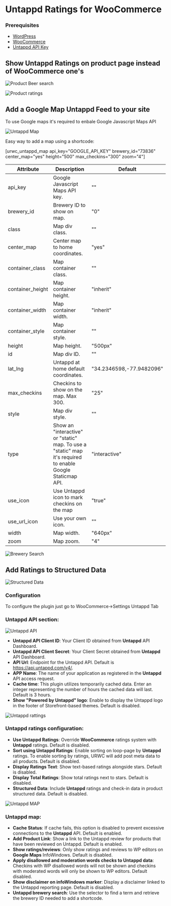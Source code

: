 # Untappd Ratings for WooCommerce

### Prerequisites

* [WordPress](https://wordpress.org)
* [WooCommerce](https://github.com/woocommerce/woocommerce)
* [Untappd API Key](https://untappd.com/api/dashboard)

## Show Untappd Ratings on product page instead of WooCommerce one's

![Product Beer search](https://github.com/ChillCode/untappd-ratings-for-woocommerce/blob/development/assets/screenshot-4.png)

![Product ratings](https://github.com/ChillCode/untappd-ratings-for-woocommerce/blob/development/assets/screenshot-7.png)

## Add a Google Map Untappd Feed to your site

To use Google maps it's required to enbale Google Javascript Maps API

![Untappd Map](https://github.com/ChillCode/untappd-ratings-for-woocommerce/blob/development/assets/screenshot-8.png)

Easy way to add a map using a shortcode:

[urwc_untappd_map api_key="GOOGLE_API_KEY" brewery_id="73836" center_map="yes" height="500" max_checkins="300" zoom="4"]

| Attribute | Description | Default |
| ------------- | ------------- | ------------- |
| api_key | Google Javascript Maps API key. | "" |
| brewery_id | Brewery ID to show on map. | "0" |
| class | Map div class. | "" |
| center_map | Center map to home coordinates. | "yes" |
| container_class | Map container class. | "" |
| container_height | Map container height. | "inherit" |
| container_width | Map container width. | "inherit" |
| container_style | Map container style. | "" |
| height | Map height. | "500px" |
| id | Map div ID. | "" |
| lat_lng | Untappd at home default coordinates. | "34.2346598,-77.9482096" |
| max_checkins | Checkins to show on the map. Max 300. | "25" |
| style | Map div style. | "" |
| type | Show an "interactive" or "static" map. To use a "static" map it's required to enable Google Staticmap API. | "interactive" |
| use_icon | Use Untappd icon to mark checkins on the map | "true" |
| use_url_icon | Use your own icon. | "" |
| width | Map width. | "640px" |
| zoom | Map zoom. | "4" |

![Brewery Search](https://github.com/ChillCode/untappd-ratings-for-woocommerce/blob/development/assets/screenshot-5.png)

## Add Ratings to Structured Data

![Structured Data](https://github.com/ChillCode/untappd-ratings-for-woocommerce/blob/development/assets/screenshot-6.png)

### Configuration

To configure the plugin just go to WooCommerce->Settings Untappd Tab

### **Untappd API section**:

![Untappd API](https://github.com/ChillCode/untappd-ratings-for-woocommerce/blob/development/assets/screenshot-1.png)

* **Untappd API Client ID**: Your Client ID obtained from **Untappd** API Dashboard.
* **Untappd API Client Secret**: Your Client Secret obtained from **Untappd** API Dashboard.
* **API Url**: Endpoint for the Untappd API. Default is https://api.untappd.com/v4/.
* **APP Name**: The name of your application as registered in the **Untappd** API access request.
* **Cache time**: This plugin utilizes temporarily cached data. Enter an integer representing the number of hours the cached data will last. Default is 3 hours.
* **Show "Powered by Untappd" logo**: Enable to display the Untappd logo in the footer of Storefront-based themes. Default is disabled.

![Untappd rattings](https://github.com/ChillCode/untappd-ratings-for-woocommerce/blob/development/assets/screenshot-2.png)

### **Untappd ratings configuration**:
* **Use Untappd Ratings**: Override **WooCommerce** ratings system with **Untappd** ratings. Default is disabled.
* **Sort using Untappd Ratings**: Enable sorting on loop-page by **Untappd** ratings. To enable sorting by ratings, URWC will add post meta data to all products. Default is disabled.
* **Display Ratings Text**: Show text-based ratings alongside stars. Default is disabled.
* **Display Total Ratings**: Show total ratings next to stars. Default is disabled.
* **Structured Data**: Include **Untappd** ratings and check-in data in product structured data. Default is disabled.

![Untappd MAP](https://github.com/ChillCode/untappd-ratings-for-woocommerce/blob/development/assets/screenshot-3.png)

###  **Untappd map**:
* **Cache Status**:  If cache fails, this option is disabled to prevent excessive connections to the **Untappd** API. Default is enabled.
* **Add Product Link**: Show a link to the Untappd review for products that have been reviewed on Untappd. Default is enabled.
* **Show ratings/reviews**: Only show ratings and reviews to WP editors on **Google Maps** InfoWindows. Default is disabled.
* **Apply disallowed and moderation words checks to Untappd data**: Checkins with WP disallowed words will not be shown and checkins with moderated words will only be shown to WP editors. Default disabled.
* **Show disclaimer on infoWindows marker**: Display a disclaimer linked to the Untappd reporting page. Default is disabled.
* **Untappd brewery search**: Use the selector to find a term and retrieve the brewery ID needed to add a shortcode.
